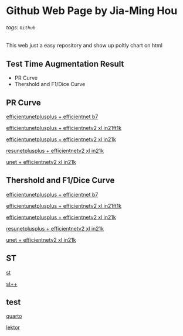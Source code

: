 # Github Web Page by Jia-Ming Hou
###### tags: `Github`

This web just a easy repository and
show up poltly chart on html


## Test Time Augmentation Result
* PR Curve
* Thershold and F1/Dice Curve


## PR Curve
[efficientunetplusplus + efficientnet b7](https://t110368027.github.io/plot/Full/efficientunetplusplus_efficientnet-b7_8/version_0/epoch=80-valid_avg_loss=0.1070-valid_f1_score=0.8930/pr)

[efficientunetplusplus + efficientnetv2 xl in21ft1k](https://t110368027.github.io/plot/Full/efficientunetplusplus_tu-tf_efficientnetv2_xl_in21ft1k_8/version_0/epoch=73-valid_avg_loss=0.1165-valid_f1_score=0.8837/pr)

[efficientunetplusplus + efficientnetv2 xl in21k](https://t110368027.github.io/plot/Full/efficientunetplusplus_tu-tf_efficientnetv2_xl_in21k_8/version_0/epoch=71-valid_avg_loss=0.1135-valid_f1_score=0.8868/pr)

[resunetplusplus + efficientnetv2 xl in21k](https://t110368027.github.io/plot/Full/resunetplusplus_tu-tf_efficientnetv2_xl_in21k_8/version_0/epoch=84-valid_avg_loss=0.1134-valid_f1_score=0.8871/pr)

[unet + efficientnetv2 xl in21k](https://t110368027.github.io/plot/Full/unet_tu-tf_efficientnetv2_xl_in21k_8/version_0/epoch=90-valid_avg_loss=0.1140-valid_f1_score=0.8870/pr)


## Thershold and F1/Dice Curve
[efficientunetplusplus + efficientnet b7](https://t110368027.github.io/plot/Full/efficientunetplusplus_efficientnet-b7_8/version_0/epoch=80-valid_avg_loss=0.1070-valid_f1_score=0.8930/th_f1)

[efficientunetplusplus + efficientnetv2 xl in21ft1k](https://t110368027.github.io/plot/Full/efficientunetplusplus_tu-tf_efficientnetv2_xl_in21ft1k_8/version_0/epoch=73-valid_avg_loss=0.1165-valid_f1_score=0.8837/th_f1)

[efficientunetplusplus + efficientnetv2 xl in21k](https://t110368027.github.io/plot/Full/efficientunetplusplus_tu-tf_efficientnetv2_xl_in21k_8/version_0/epoch=71-valid_avg_loss=0.1135-valid_f1_score=0.8868/th_f1)

[resunetplusplus + efficientnetv2 xl in21k](https://t110368027.github.io/plot/Full/resunetplusplus_tu-tf_efficientnetv2_xl_in21k_8/version_0/epoch=84-valid_avg_loss=0.1134-valid_f1_score=0.8871/th_f1)

[unet + efficientnetv2 xl in21k](https://t110368027.github.io/plot/Full/unet_tu-tf_efficientnetv2_xl_in21k_8/version_0/epoch=90-valid_avg_loss=0.1140-valid_f1_score=0.8870/th_f1)


## ST

[st](https://t110368027.github.io/st/ST/)

[st++](https://t110368027.github.io/st/ST++/)

## test

[quarto](https://t110368027.github.io/quarto)

[lektor](https://t110368027.github.io/web)
